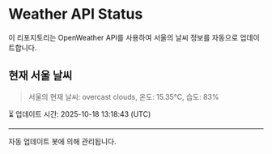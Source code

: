 
# Weather API Status

이 리포지토리는 OpenWeather API를 사용하여 서울의 날씨 정보를 자동으로 업데이트합니다.

## 현재 서울 날씨
> 서울의 현재 날씨: overcast clouds, 온도: 15.35°C, 습도: 83%

⏳ 업데이트 시간: 2025-10-18 13:18:43 (UTC)

---
자동 업데이트 봇에 의해 관리됩니다.
